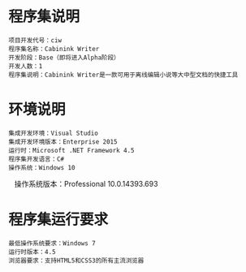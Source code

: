 # 程序集说明
    项目开发代号：ciw
    程序集名称：Cabinink Writer
    开发阶段：Base（即将进入Alpha阶段）
    开发人数：1
    程序集说明：Cabinink Writer是一款可用于离线编辑小说等大中型文档的快捷工具
# 环境说明
    集成开发环境：Visual Studio
    集成开发环境版本：Enterprise 2015
    运行时：Microsoft .NET Framework 4.5
    程序集开发语言：C#
    操作系统：Windows 10
    操作系统版本：Professional 10.0.14393.693
# 程序集运行要求
    最低操作系统要求：Windows 7
    运行时版本：4.5
    浏览器要求：支持HTML5和CSS3的所有主流浏览器
